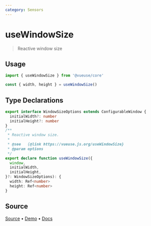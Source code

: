 ```yaml
---
category: Sensors
---
```


# useWindowSize

> Reactive window size

## Usage

```js
import { useWindowSize } from '@vueuse/core'

const { width, height } = useWindowSize()
```


<!--FOOTER_STARTS-->
## Type Declarations

```typescript
export interface WindowSizeOptions extends ConfigurableWindow {
  initialWidth?: number
  initialHeight?: number
}
/**
 * Reactive window size.
 *
 * @see   {@link https://vueuse.js.org/useWindowSize}
 * @param options
 */
export declare function useWindowSize({
  window,
  initialWidth,
  initialHeight,
}?: WindowSizeOptions): {
  width: Ref<number>
  height: Ref<number>
}
```

## Source

[Source](https://github.com/vueuse/vueuse/blob/master/packages/core/useWindowSize/index.ts) • [Demo](https://github.com/vueuse/vueuse/blob/master/packages/core/useWindowSize/demo.vue) • [Docs](https://github.com/vueuse/vueuse/blob/master/packages/core/useWindowSize/index.md)


<!--FOOTER_ENDS-->